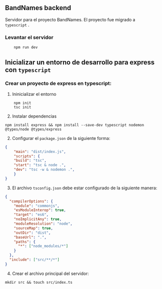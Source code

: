 ## BandNames backend

Servidor para el proyecto BandNames. El proyecto fue migrado a `typescript` .

### Levantar el servidor

``` shell_script
    npm run dev
```


## Inicializar un entorno de desarrollo para express con `typescript`

### Crear un proyecto de express en typescript:

1. Ininicializar el entorno

``` shell_script
    npm init
    tsc init
```

2. Instalar dependencias

``` shell_script
npm install express && npm install --save-dev typescript nodemon @types/node @types/express
```


2. Configurar el `package.json` de la siguiente forma:

``` json
{
    "main": "dist/index.js",
    "scripts": {
    "build": "tsc",
    "start": "tsc & node .",
    "dev": "tsc -w & nodemon .",
    }
}
```

3. El archivo `tsconfig.json` debe estar configurado de la siguiente manera:

``` json
{
  "compilerOptions": {
    "module": "commonjs",
    "esModuleInterop": true,
    "target": "es6",
    "noImplicitAny": true,
    "moduleResolution": "node",
    "sourceMap": true,
    "outDir": "dist",
    "baseUrl": ".",
    "paths": {
      "*": ["node_modules/*"]
    }
  },
  "include": ["src/**/*"]
}
```

4. Crear el archivo principal del servidor:

``` shell_script
mkdir src && touch src/index.ts
```
